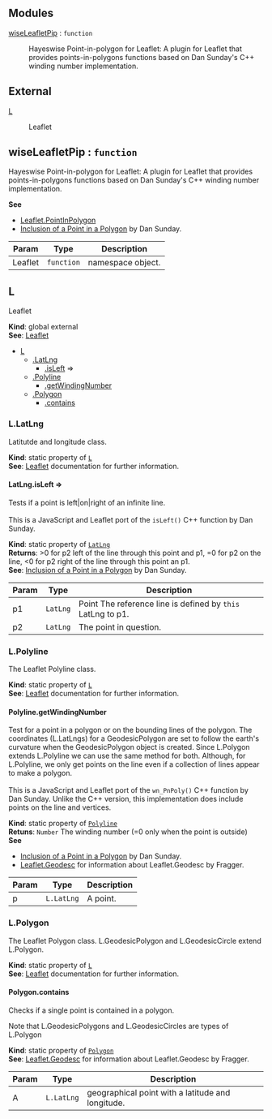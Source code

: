 ## Modules

<dl>
<dt><a href="#module_wiseLeafletPip">wiseLeafletPip</a> : <code>function</code></dt>
<dd><p>Hayeswise Point-in-polygon for Leaflet:  A plugin for Leaflet that provides
points-in-polygons functions based on Dan Sunday&#39;s C++ winding number implementation.</p>
</dd>
</dl>

## External

<dl>
<dt><a href="#external_L">L</a></dt>
<dd><p>Leaflet</p>
</dd>
</dl>

<a name="module_wiseLeafletPip"></a>

## wiseLeafletPip : <code>function</code>
Hayeswise Point-in-polygon for Leaflet:  A plugin for Leaflet that provides
points-in-polygons functions based on Dan Sunday's C++ winding number implementation.

**See**

- [Leaflet.PointInPolygon](https://github.com/hayeswise/Leaflet.PointInPolygon)
- [Inclusion of a Point in a Polygon](http://geomalgorithms.com/a03-_inclusion.html) by Dan Sunday.


| Param | Type | Description |
| --- | --- | --- |
| Leaflet | <code>function</code> | namespace object. |

<a name="external_L"></a>

## L
Leaflet

**Kind**: global external  
**See**: [Leaflet](http://leafletjs.com/)  

* [L](#external_L)
    * [.LatLng](#external_L.LatLng)
        * [.isLeft](#external_L.LatLng.isLeft) ⇒
    * [.Polyline](#external_L.Polyline)
        * [.getWindingNumber](#external_L.Polyline.getWindingNumber)
    * [.Polygon](#external_L.Polygon)
        * [.contains](#external_L.Polygon.contains)

<a name="external_L.LatLng"></a>

### L.LatLng
Latitutde and longitude class.

**Kind**: static property of <code>[L](#external_L)</code>  
**See**: [Leaflet](http://leafletjs.com/) documentation for further information.  
<a name="external_L.LatLng.isLeft"></a>

#### LatLng.isLeft ⇒
Tests if a point is left|on|right of an infinite line.
<br><br>
This is a JavaScript and Leaflet port of the `isLeft()` C++ function by Dan Sunday.

**Kind**: static property of <code>[LatLng](#external_L.LatLng)</code>  
**Returns**: >0 for p2 left of the line through this point and p1,
         =0 for p2 on the line,
         <0 for p2 right of the line through this point an p1.  
**See**: [Inclusion of a Point in a Polygon](http://geomalgorithms.com/a03-_inclusion.html) by Dan Sunday.  

| Param | Type | Description |
| --- | --- | --- |
| p1 | <code>LatLng</code> | Point The reference line is defined by `this` LatLng to p1. |
| p2 | <code>LatLng</code> | The point in question. |

<a name="external_L.Polyline"></a>

### L.Polyline
The Leaflet Polyline class.

**Kind**: static property of <code>[L](#external_L)</code>  
**See**: [Leaflet](http://leafletjs.com/) documentation for further information.  
<a name="external_L.Polyline.getWindingNumber"></a>

#### Polyline.getWindingNumber
Test for a point in a polygon or on the bounding lines of the polygon.  The
coordinates (L.LatLngs) for a GeodesicPolygon are set to follow the earth's
curvature when the GeodesicPolygon object is created.  Since L.Polygon
extends L.Polyline we can use the same method for both.  Although, for
L.Polyline, we only get points on the line even if a collection of lines
appear to make a polygon.
<br><br>
This is a JavaScript and Leaflet port of the `wn_PnPoly()` C++ function by Dan Sunday.
Unlike the C++ version, this implementation does include points on the line and vertices.

**Kind**: static property of <code>[Polyline](#external_L.Polyline)</code>  
**Retuns**: <code>Number</code> The winding number (=0 only when the point is outside)  
**See**

- [Inclusion of a Point in a Polygon](http://geomalgorithms.com/a03-_inclusion.html) by Dan Sunday.
- [Leaflet.Geodesc](https://github.com/Fragger/Leaflet.Geodesic) for information about Leaflet.Geodesc by Fragger.


| Param | Type | Description |
| --- | --- | --- |
| p | <code>L.LatLng</code> | A point. |

<a name="external_L.Polygon"></a>

### L.Polygon
The Leaflet Polygon class.
L.GeodesicPolygon and L.GeodesicCircle extend L.Polygon.

**Kind**: static property of <code>[L](#external_L)</code>  
**See**: [Leaflet](http://leafletjs.com/) documentation for further information.  
<a name="external_L.Polygon.contains"></a>

#### Polygon.contains
Checks if a single point is contained in a polygon.
<p>Note that L.GeodesicPolygons and L.GeodesicCircles are types of L.Polygon

**Kind**: static property of <code>[Polygon](#external_L.Polygon)</code>  
**See**: [Leaflet.Geodesc](https://github.com/Fragger/Leaflet.Geodesic) for information about Leaflet.Geodesc by Fragger.  

| Param | Type | Description |
| --- | --- | --- |
| A | <code>L.LatLng</code> | geographical point with a latitude and longitude. |
